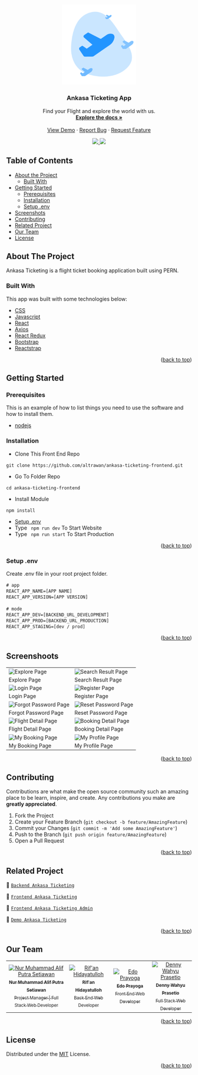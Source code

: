 <div id="top"></div>
<p align="center">
  <a href="https://github.com/altrawan/ankasa-ticketing-frontend">
    <img src="./screenshoots/logo.png"  width="200px" alt="Logo">
  </a>
</p>
<h3 align="center">Ankasa Ticketing App</h3>
<p align="center">
  Find your Flight and explore the world with us.
  <br/>
  <a href="#table-of-contents">
    <strong>Explore the docs »</strong>
  </a>
  <br /><br/>
  <a href="https://ankasa-ticketing.netlify.app">View Demo</a>
  ·
  <a href="https://github.com/altrawan/ankasa-ticketing-frontend">Report Bug</a>
  ·
  <a href="https://github.com/altrawan/ankasa-ticketing-frontend">Request Feature</a>
</p>
<p align="center">
  <a href="https://reactjs.org/">
    <img src="https://img.shields.io/badge/React-v18-blue?style=flat">
  </a>
  <a href="https://getbootstrap.com/docs/5.1/getting-started/introduction/">
    <img src="https://img.shields.io/badge/Bootstrap-v5-blueviolet?style=flat">
  </a>                                     
</p>

<!-- TABLE OF CONTENTS -->
 ## Table of Contents

* [About the Project](#about-the-project)
  * [Built With](#built-with)
* [Getting Started](#getting-started)
  * [Prerequisites](#prerequisites)
  * [Installation](#installation)
  * [Setup .env](#setup-env)
* [Screenshots](#screenshoots)
* [Contributing](#contributing)
* [Related Project](#related-project)
* [Our Team](#our-team)
* [License](#license)

<!-- ABOUT THE PROJECT -->
## About The Project
Ankasa Ticketing is a flight ticket booking application built using PERN.

### Built With
This app was built with some technologies below:
* [CSS](https://developer.mozilla.org/en-US/docs/Web/CSS?retiredLocale=id)
* [Javascript](https://www.javascript.com/)
* [React](https://vuejs.org/v2)
* [Axios](https://axios-http.com/)
* [React Redux](https://react-redux.js.org/introduction/getting-started)
* [Bootstrap](https://getbootstrap.com/)
* [Reactstrap](https://reactstrap.github.io/)

<p align="right">(<a href="#top">back to top</a>)</p>

<!-- GETTING STARTED -->
## Getting Started

### Prerequisites

This is an example of how to list things you need to use the software and how to install them.

* [nodejs](https://nodejs.org/en/download/)

### Installation

- Clone This Front End Repo
```
git clone https://github.com/altrawan/ankasa-ticketing-frontend.git
```
- Go To Folder Repo
```
cd ankasa-ticketing-frontend
```
- Install Module
```
npm install
```
- <a href="#setup-env">Setup .env</a>
- Type ` npm run dev` To Start Website
- Type ` npm run start` To Start Production

<p align="right">(<a href="#top">back to top</a>)</p>

### Setup .env
Create .env file in your root project folder.
```
# app
REACT_APP_NAME=[APP NAME]
REACT_APP_VERSION=[APP VERSION]

# mode
REACT_APP_DEV=[BACKEND_URL_DEVELOPMENT]
REACT_APP_PROD=[BACKEND_URL_PRODUCTION]
REACT_APP_STAGING=[dev / prod]
```

<p align="right">(<a href="#top">back to top</a>)</p>

## Screenshoots
<p align="center" display=flex>
<table>
 
  <tr>
    <td><image src="screenshoots/Explore Page.png" alt="Explore Page" width=100%></td>
    <td><image src="screenshoots/Search Result Page.png" alt="Search Result Page" width=100%/></td>
  </tr>
   <tr>
    <td>Explore Page</td>
    <td>Search Result Page</td>
  </tr>
  
  <tr>
    <td><image src="screenshoots/Login Page.png" alt="Login Page" width=100%></td>
    <td><image src="screenshoots/Register Page.png" alt="Register Page" width=100%/></td>
  </tr>
  <tr>
    <td>Login Page</td>
    <td>Register Page</td>
  </tr>

  <tr>
    <td><image src="screenshoots/Forgot Password Page.png" alt="Forgot Password Page" width=100%></td>
    <td><image src="screenshoots/Reset Password Page.png" alt="Reset Password Page" width=100%></td>
  </tr>
  <tr>
      <td>Forgot Password Page</td>
      <td>Reset Password Page</td>
  </tr>
  
  <tr>
    <td><image src="screenshoots/Flight Detail Page.png" alt="Flight Detail Page" width=100%/></td>
    <td><image src="screenshoots/Booking Detail Page.png" alt="Booking Detail Page"' width=100%></td>
  </tr>
  <tr>
    <td>Flight Detail Page</td>
    <td>Booking Detail Page</td>
  </tr>
  

  <tr>
    <td><image src="screenshoots/My Booking Page.png" alt="My Booking Page" width=100%></td> 
    <td><image src="screenshoots/My Profile Page.png" alt="My Profile Page" width=100%></td>  
  </tr>
  <tr>
    <td>My Booking Page</td>
    <td>My Profile Page</td>
  </tr>
</table>
</p>

<p align="right">(<a href="#top">back to top</a>)</p>

## Contributing

Contributions are what make the open source community such an amazing place to be learn, inspire, and create. Any contributions you make are **greatly appreciated**.

1. Fork the Project
2. Create your Feature Branch (`git checkout -b feature/AmazingFeature`)
3. Commit your Changes (`git commit -m 'Add some AmazingFeature'`)
4. Push to the Branch (`git push origin feature/AmazingFeature`)
5. Open a Pull Request

<p align="right">(<a href="#top">back to top</a>)</p>

## Related Project
:rocket: [`Backend Ankasa Ticketing`](https://github.com/altrawan/ankasa-ticketing-backend)

:rocket: [`Frontend Ankasa Ticketing`](https://github.com/altrawan/ankasa-ticketing-frontend)

:rocket: [`Frontend Ankasa Ticketing Admin`](https://github.com/altrawan/ankasa-ticketing-admin)

:rocket: [`Demo Ankasa Ticketing`](https://bit.ly/ankasa-ticketing-app)

<p align="right">(<a href="#top">back to top</a>)</p>

## Our Team

<center>
  <table>
    <tr>
      <td align="center">
        <a href="https://github.com/altrawan">
          <img width="100" src="https://avatars.githubusercontent.com/u/39686865?v=4" alt="Nur Muhammad Alif Putra Setiawan"><br/>
          <sub><b>Nur Muhammad Alif Putra Setiawan</b></sub> <br/>
          <sub>Project Manager | Full Stack Web Developer</sub>
        </a>
      </td>
      <td align="center">
        <a href="https://github.com/rifanhidayatulloh">
          <img width="100" src="https://avatars.githubusercontent.com/u/87940197?v=4" alt="Rif'an Hidayatulloh"><br/>
          <sub><b>Rif'an Hidayatulloh</b></sub> <br/>
          <sub>Back End Web Developer</sub>
        </a>
      </td>
      <td align="center">
        <a href="https://github.com/edoprayoga1999">
          <img width="100" src="https://avatars.githubusercontent.com/u/101086199?v=4" alt="Edo Prayoga"><br/>
          <sub><b>Edo Prayoga</b></sub> <br/>
          <sub>Front End Web Developer</sub>
        </a>
      </td>
      <td align="center">
        <a href="https://github.com/janexmgd">
          <img width="100" src="https://avatars.githubusercontent.com/u/43938494?v=4" alt="Denny Wahyu Prasetio"><br/>
          <sub><b>Denny Wahyu Prasetio</b></sub> <br/>
          <sub>Full Stack Web Developer</sub>
        </a>
      </td>
    </tr>
  </table>
</center>

<p align="right">(<a href="#top">back to top</a>)</p>

## License
Distributed under the [MIT](/LICENSE) License.

<p align="right">(<a href="#top">back to top</a>)</p>

